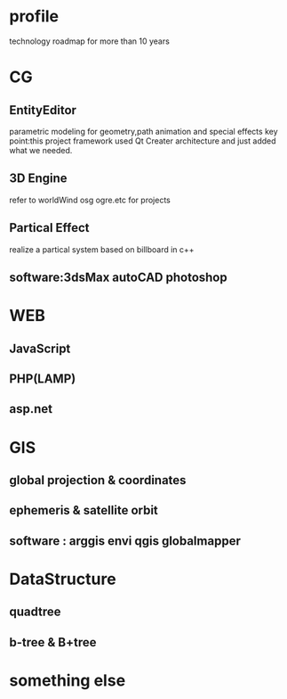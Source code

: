 # profile
technology roadmap for more than 10 years

# CG
## EntityEditor  
parametric modeling for geometry,path animation and special effects
key point:this project framework used Qt Creater architecture and just added what we needed.

## 3D Engine
refer to worldWind osg ogre.etc for projects

## Partical Effect
realize a partical system based on billboard in c++
## software:3dsMax autoCAD photoshop

# WEB
## JavaScript

## PHP(LAMP)

## asp.net

# GIS
## global projection & coordinates
## ephemeris & satellite orbit
## software : arggis envi qgis globalmapper

# DataStructure
## 
## quadtree
## b-tree & B+tree

# something else
